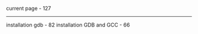 current page		 - 127
______________________________
installation gdb	 - 82
installation GDB and GCC - 66